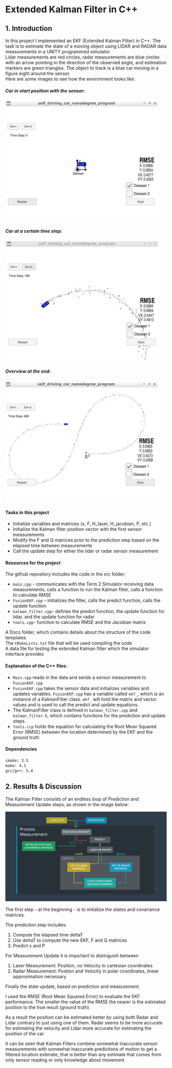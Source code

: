 # Extended Kalman Filter in C++


[//]: # (Image References)


[image1]: ./examples/Startposition.png "Startposition"
[image2]: ./examples/Time_Step_189.png
[image3]: ./examples/whole.png
[image4]: ./examples/Fusion_Flow_EKF.png


## 1. Introduction

In this project I implemented an EKF (Extended Kalman Filter) in C++. The task is to estimate the state of a moving object using LIDAR and RADAR data measurements in a UNITY programmed simulator.   
Lidar measurements are red circles, radar measurements are blue circles with an arrow pointing in the direction of the observed angle, and estimation markers are green triangles. The object to track is a blue car moving in a figure eight around the sensor.   
Here are some images to see how the environment looks like:   

##### Car in start position with the sensor:  

![alt text][image1]

##### Car at a certain time step:  

![alt text][image2]

##### Overview at the end:  

![alt text][image3]


#### Tasks in this project

- Initialize variables and matrices (x, F, H_laser, H_jacobian, P, etc.)  
- Initialize the Kalman filter position vector with the first sensor measurements   
- Modify the F and Q matrices prior to the prediction step based on the elapsed time between measurements   
- Call the update step for either the lidar or radar sensor measurement

#### Resources for the project

The github repository includes the code in the src folder:
- `main.cpp` - communicates with the Term 2 Simulator receiving data measurements, calls a function to run the Kalman filter, calls a function to calculate RMSE
- `FusionEKF.cpp` - initializes the filter, calls the predict function, calls the update function
- `kalman_filter.cpp`- defines the predict function, the update function for lidar, and the update function for radar
- `tools.cpp`- function to calculate RMSE and the Jacobian matrix  

A Docs folder, which contains details about the structure of the code templates  
The `CMakeLists.txt` file that will be used compiling the code  
A data file for testing the extended Kalman filter which the simulator interface provides  

#### Explanation of the C++ files:

- `Main.cpp` reads in the data and sends a sensor measurement to `FusionEKF.cpp`  
- `FusionEKF.cpp` takes the sensor data and initializes variables and updates variables. `FusionEKF.cpp` has a variable called `ekf_`, which is an instance of a KalmanFilter class. `ekf_` will hold the matrix and vector values and is used to call the predict and update equations.
- The KalmanFilter class is defined in `kalman_filter.cpp` and `kalman_filter.h`, which contains functions for the prediction and update steps.
- `tools.ccp` holds the equation for calculating the Root Mean Squared Error (RMSE) between the location determined by the EKF and the ground truth

#### Dependencies

    cmake: 3.5
    make: 4.1
    gcc/g++: 5.4


## 2. Results & Discussion

The Kalman Filter consists of an endless loop of Prediction and Measurement Update steps, as shown in the image below:   

![alt text][image4]

The first step - at the beginning - is to initialize the states and covariance matrices.   

The prediciton step includes:
1. Compute the elapsed time deltaT
2. Use deltaT to compute the new EKF, F and Q matrices
3. Predict x and P   

For Measurement Update it is important to distinguish between
1. Laser Measurement: Position, no Velocity in cartesian coordinates
2. Radar Measurement: Postion and Velocity in polar coordinates, linear approximation necessary

Finally the state update, based on prediction and measurement.   

I used the RMSE (Root Mean Squared Error) to evaluate the EKF performance. The smaller the value of the RMSE the nearer is the estimated position to the true result (ground truth).

As a result the position can be estimated better by using both Radar and Lidar contrary to just using one of them. Radar seems to be more accurate for estimating the velocity and Lidar more accurate for estimating the position of the car.

It can be seen that Kalman Filters combine somewhat inaccurate sensor measurements with somewhat inaccurate predictions of motion to get a filtered location estimate, that is better than any estimate that comes from only sensor reading or only knowledge about movement.
